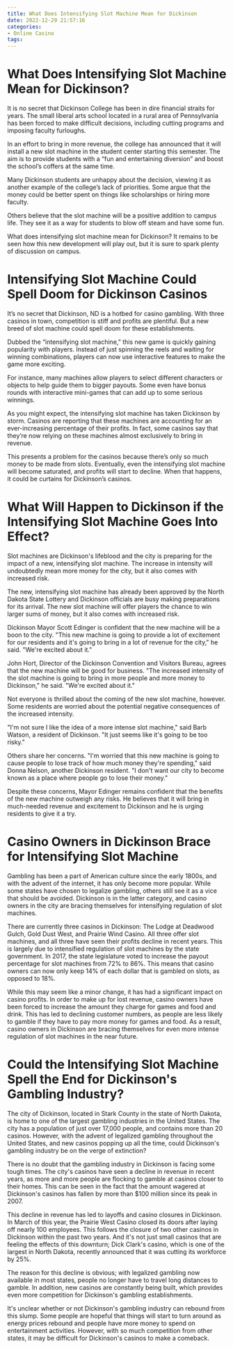 ```yaml
---
title: What Does Intensifying Slot Machine Mean for Dickinson
date: 2022-12-29 21:57:16
categories:
- Online Casino
tags:
---
```



#  What Does Intensifying Slot Machine Mean for Dickinson?

It is no secret that Dickinson College has been in dire financial straits for years. The small liberal arts school located in a rural area of Pennsylvania has been forced to make difficult decisions, including cutting programs and imposing faculty furloughs.

In an effort to bring in more revenue, the college has announced that it will install a new slot machine in the student center starting this semester. The aim is to provide students with a “fun and entertaining diversion” and boost the school’s coffers at the same time.

Many Dickinson students are unhappy about the decision, viewing it as another example of the college’s lack of priorities. Some argue that the money could be better spent on things like scholarships or hiring more faculty.

Others believe that the slot machine will be a positive addition to campus life. They see it as a way for students to blow off steam and have some fun.

What does intensifying slot machine mean for Dickinson? It remains to be seen how this new development will play out, but it is sure to spark plenty of discussion on campus.

#  Intensifying Slot Machine Could Spell Doom for Dickinson Casinos

It’s no secret that Dickinson, ND is a hotbed for casino gambling. With three casinos in town, competition is stiff and profits are plentiful. But a new breed of slot machine could spell doom for these establishments.

Dubbed the “intensifying slot machine,” this new game is quickly gaining popularity with players. Instead of just spinning the reels and waiting for winning combinations, players can now use interactive features to make the game more exciting.

For instance, many machines allow players to select different characters or objects to help guide them to bigger payouts. Some even have bonus rounds with interactive mini-games that can add up to some serious winnings.

As you might expect, the intensifying slot machine has taken Dickinson by storm. Casinos are reporting that these machines are accounting for an ever-increasing percentage of their profits. In fact, some casinos say that they’re now relying on these machines almost exclusively to bring in revenue.

This presents a problem for the casinos because there’s only so much money to be made from slots. Eventually, even the intensifying slot machine will become saturated, and profits will start to decline. When that happens, it could be curtains for Dickinson’s casinos.

#  What Will Happen to Dickinson if the Intensifying Slot Machine Goes Into Effect?

Slot machines are Dickinson's lifeblood and the city is preparing for the impact of a new, intensifying slot machine. The increase in intensity will undoubtedly mean more money for the city, but it also comes with increased risk.

The new, intensifying slot machine has already been approved by the North Dakota State Lottery and Dickinson officials are busy making preparations for its arrival. The new slot machine will offer players the chance to win larger sums of money, but it also comes with increased risk.

Dickinson Mayor Scott Edinger is confident that the new machine will be a boon to the city. "This new machine is going to provide a lot of excitement for our residents and it's going to bring in a lot of revenue for the city," he said. "We're excited about it."

John Hort, Director of the Dickinson Convention and Visitors Bureau, agrees that the new machine will be good for business. "The increased intensity of the slot machine is going to bring in more people and more money to Dickinson," he said. "We're excited about it."

Not everyone is thrilled about the coming of the new slot machine, however. Some residents are worried about the potential negative consequences of the increased intensity.

"I'm not sure I like the idea of a more intense slot machine," said Barb Watson, a resident of Dickinson. "It just seems like it's going to be too risky."

Others share her concerns. "I'm worried that this new machine is going to cause people to lose track of how much money they're spending," said Donna Nelson, another Dickinson resident. "I don't want our city to become known as a place where people go to lose their money."

Despite these concerns, Mayor Edinger remains confident that the benefits of the new machine outweigh any risks. He believes that it will bring in much-needed revenue and excitement to Dickinson and he is urging residents to give it a try.

#  Casino Owners in Dickinson Brace for Intensifying Slot Machine

Gambling has been a part of American culture since the early 1800s, and with the advent of the internet, it has only become more popular. While some states have chosen to legalize gambling, others still see it as a vice that should be avoided. Dickinson is in the latter category, and casino owners in the city are bracing themselves for intensifying regulation of slot machines.

There are currently three casinos in Dickinson: The Lodge at Deadwood Gulch, Gold Dust West, and Prairie Wind Casino. All three offer slot machines, and all three have seen their profits decline in recent years. This is largely due to intensified regulation of slot machines by the state government. In 2017, the state legislature voted to increase the payout percentage for slot machines from 72% to 86%. This means that casino owners can now only keep 14% of each dollar that is gambled on slots, as opposed to 18%.

While this may seem like a minor change, it has had a significant impact on casino profits. In order to make up for lost revenue, casino owners have been forced to increase the amount they charge for games and food and drink. This has led to declining customer numbers, as people are less likely to gamble if they have to pay more money for games and food. As a result, casino owners in Dickinson are bracing themselves for even more intense regulation of slot machines in the near future.

#  Could the Intensifying Slot Machine Spell the End for Dickinson's Gambling Industry?

The city of Dickinson, located in Stark County in the state of North Dakota, is home to one of the largest gambling industries in the United States. The city has a population of just over 17,000 people, and contains more than 20 casinos. However, with the advent of legalized gambling throughout the United States, and new casinos popping up all the time, could Dickinson's gambling industry be on the verge of extinction?

There is no doubt that the gambling industry in Dickinson is facing some tough times. The city's casinos have seen a decline in revenue in recent years, as more and more people are flocking to gamble at casinos closer to their homes. This can be seen in the fact that the amount wagered at Dickinson's casinos has fallen by more than $100 million since its peak in 2007.

This decline in revenue has led to layoffs and casino closures in Dickinson. In March of this year, the Prairie West Casino closed its doors after laying off nearly 100 employees. This follows the closure of two other casinos in Dickinson within the past two years. And it's not just small casinos that are feeling the effects of this downturn; Dick Clark's casino, which is one of the largest in North Dakota, recently announced that it was cutting its workforce by 25%.

The reason for this decline is obvious; with legalized gambling now available in most states, people no longer have to travel long distances to gamble. In addition, new casinos are constantly being built, which provides even more competition for Dickinson's gambling establishments.

It's unclear whether or not Dickinson's gambling industry can rebound from this slump. Some people are hopeful that things will start to turn around as energy prices rebound and people have more money to spend on entertainment activities. However, with so much competition from other states, it may be difficult for Dickinson's casinos to make a comeback.